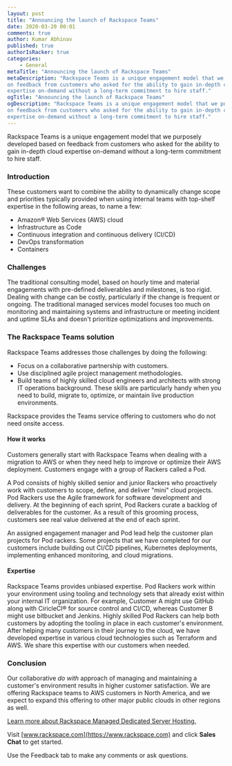 ```yaml
---
layout: post
title: "Announcing the launch of Rackspace Teams"
date: 2020-03-20 00:01
comments: true
author: Kumar Abhinav
published: true
authorIsRacker: true
categories:
    - General
metaTitle: "Announcing the launch of Rackspace Teams"
metaDescription: "Rackspace Teams is a unique engagement model that we purposely developed based
on feedback from customers who asked for the ability to gain in-depth cloud
expertise on-demand without a long-term commitment to hire staff."
ogTitle: "Announcing the launch of Rackspace Teams"
ogDescription: "Rackspace Teams is a unique engagement model that we purposely developed based
on feedback from customers who asked for the ability to gain in-depth cloud
expertise on-demand without a long-term commitment to hire staff."
---
```


Rackspace Teams is a unique engagement model that we purposely developed based
on feedback from customers who asked for the ability to gain in-depth cloud
expertise on-demand without a long-term commitment to hire staff.

<!-- more -->

### Introduction

These customers want to combine the ability to dynamically change scope and
priorities typically provided when using internal teams with top-shelf expertise
in the following areas, to name a few:

- Amazon&reg; Web Services (AWS) cloud
- Infrastructure as Code
- Continuous integration and continuous delivery (CI/CD)
- DevOps transformation
- Containers

### Challenges

The traditional consulting model, based on hourly time and material engagements
with pre-defined deliverables and milestones, is too rigid. Dealing with change
can be costly, particularly if the change is frequent or ongoing. The traditional
managed services model focuses too much on monitoring and maintaining systems
and infrastructure or meeting incident and uptime SLAs and doesn't prioritize
optimizations and improvements.

### The Rackspace Teams solution

Rackspace Teams addresses those challenges by doing the following:

- Focus on a collaborative partnership with customers.
- Use disciplined agile project management methodologies.
- Build teams of highly skilled cloud engineers and architects with strong IT
  operations background. These skills are particularly handy when you need to
  build, migrate to, optimize, or maintain live production environments.

Rackspace provides the Teams service offering to customers who do not need
onsite access.

#### How it works

Customers generally start with Rackspace Teams when dealing with a migration to
AWS or when they need help to improve or optimize their AWS deployment. Customers
engage with a group of Rackers called a Pod.

A Pod consists of highly skilled senior and junior Rackers who proactively work
with customers to scope, define, and deliver "mini" cloud projects. Pod Rackers
use the Agile framework for software development and delivery. At the beginning
of each sprint, Pod Rackers curate a backlog of deliverables for the customer.
As a result of this grooming process, customers see real value delivered at the
end of each sprint.

An assigned engagement manager and Pod lead help the customer plan projects for
Pod rackers. Some projects that we have completed for our customers include
building out CI/CD pipelines, Kubernetes deployments, implementing enhanced
monitoring, and cloud migrations.

#### Expertise

Rackspace Teams provides unbiased expertise. Pod Rackers work within your
environment using tooling and technology sets that already exist within your
internal IT organization. For example,  Customer A might use GitHub along with
CiricleCI&reg; for source control and CI/CD, whereas Customer B might use
bitbucket and Jenkins. Highly skilled Pod Rackers can help both customers by
adopting the tooling in place in each customer's environment. After helping many
customers in their journey to the cloud, we have developed expertise in various
cloud technologies such as Terraform and AWS. We share this expertise with our
customers when needed.

### Conclusion

Our collaborative *do with* approach of managing and maintaining a customer's
environment results in higher customer satisfaction. We are offering Rackspace
teams to AWS customers in North America, and we expect to expand this offering
to other major public clouds in other regions as well.

<a class="cta blue" id="cta" href="https://www.rackspace.com/dedicated-servers">Learn more about Rackspace Managed Dedicated Server Hosting.</a>

Visit [www.rackspace.com](https://www.rackspace.com) and click **Sales Chat**
to get started.

Use the Feedback tab to make any comments or ask questions.
